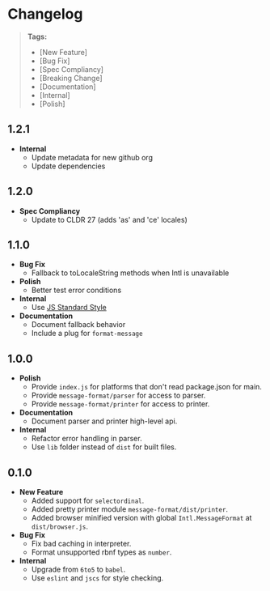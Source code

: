 # Changelog

> **Tags:**
> - [New Feature]
> - [Bug Fix]
> - [Spec Compliancy]
> - [Breaking Change]
> - [Documentation]
> - [Internal]
> - [Polish]

## 1.2.1

* **Internal**
  * Update metadata for new github org
  * Update dependencies

## 1.2.0

* **Spec Compliancy**
  * Update to CLDR 27 (adds 'as' and 'ce' locales)

## 1.1.0

* **Bug Fix**
  * Fallback to toLocaleString methods when Intl is unavailable
* **Polish**
  * Better test error conditions
* **Internal**
  * Use [JS Standard Style](https://github.com/feross/standard)
* **Documentation**
  * Document fallback behavior
  * Include a plug for `format-message`

## 1.0.0

* **Polish**
  * Provide `index.js` for platforms that don't read package.json for main.
  * Provide `message-format/parser` for access to parser.
  * Provide `message-format/printer` for access to printer.
* **Documentation**
  * Document parser and printer high-level api.
* **Internal**
  * Refactor error handling in parser.
  * Use `lib` folder instead of `dist` for built files.

## 0.1.0

* **New Feature**
  * Added support for `selectordinal`.
  * Added pretty printer module `message-format/dist/printer`.
  * Added browser minified version with global `Intl.MessageFormat` at
    `dist/browser.js`.
* **Bug Fix**
  * Fix bad caching in interpreter.
  * Format unsupported rbnf types as `number`.
* **Internal**
  * Upgrade from `6to5` to `babel`.
  * Use `eslint` and `jscs` for style checking.

